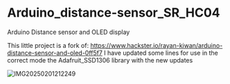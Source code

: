 # Arduino_distance-sensor_SR_HC04
Arduino Distance sensor and OLED display

This little project is a fork of: https://www.hackster.io/rayan-kiwan/arduino-distance-sensor-and-oled-0ff5f7
I have updated some lines for use in the correct mode the Adafruit_SSD1306 library with the new updates

![IMG20250201212249](https://github.com/user-attachments/assets/06114f97-147d-4607-a29f-7506bd79bd0d)
